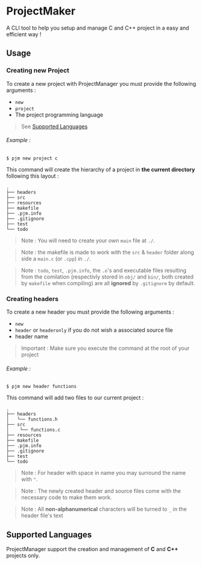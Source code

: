 # ProjectMaker
A CLI tool to help you setup and manage C and C++ project in a easy and efficient way !

## Usage
### Creating new Project

To create a new project with ProjectManager you must provide the following arguments :
- `new` 
- `project`
- The project programming language
> See [Supported Languages](#supported-languages)

###### Example :
```
$ pjm new project c
``` 

This command will create the hierarchy of a project in **the current directory** following this layout :

```
.
├── headers
├── src
├── resources
├── makefile
├── .pjm.info
├── .gitignore 
├── test
└── todo
```

> Note : You will need to create your own `main` file at `./`.

> Note : the makefile is made to work with the `src` & `header` folder along side a `main.c` (or `.cpp`) in `./`.

> Note : `todo`, `test`, `.pjm.info`, the `.o`'s and executable files resulting from the comilation (respectivly stored in `obj/` and `bin/`, both created by `makefile` when compiling) are all **ignored** by `.gitignore` by default.

### Creating headers

To create a new header you must provide the following arguments :
- `new`
- `header` or `headeronly` if you do not wish a associated source file
- header name

> Important : Make sure you execute the command at the root of your project

###### Example :
```
$ pjm new header functions
```
This command will add two files to our current project :

```
.
├── headers
│   └── functions.h
├── src
│    └── functions.c
├── resources
├── makefile
├── .pjm.info
├── .gitignore 
├── test
└── todo
```

> Note : For header with space in name you may surround the name with `"`.

> Note : The newly created header and source files come with the necessary code to make them work.

> Note : All **non-alphanumerical** characters will be turned to `_` in the header file's text

## Supported Languages
 
ProjectManager support the creation and management of **C** and **C++** projects only.